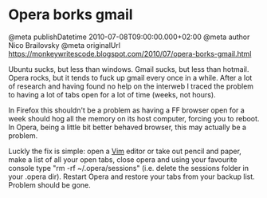 # Opera borks gmail

@meta publishDatetime 2010-07-08T09:00:00.000+02:00
@meta author Nico Brailovsky
@meta originalUrl https://monkeywritescode.blogspot.com/2010/07/opera-borks-gmail.html

Ubuntu sucks, but less than windows. Gmail sucks, but less than hotmail. Opera rocks, but it tends to fuck up gmail every once in a while. After a lot of research and having found no help on the interweb I traced the problem to having a lot of tabs open for a lot of time (weeks, not hours).

In Firefox this shouldn't be a problem as having a FF browser open for a week should hog all the memory on its host computer, forcing you to reboot. In Opera, being a little bit better behaved browser, this may actually be a problem.

Luckly the fix is simple: open a [Vim](md_blog/youfoundadeadlink.md) editor or take out pencil and paper, make a list of all your open tabs, close opera and using your favourite console type "rm -rf ~/.opera/sessions" (i.e. delete the sessions folder in your .opera dir). Restart Opera and restore your tabs from your backup list. Problem should be gone.

